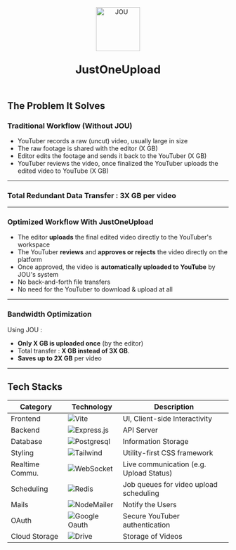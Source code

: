 <div style="display: grid; place-items: center; text-align: center;">
  <img src="https://res.cloudinary.com/doeuywzyb/image/upload/v1748236493/nvqe46sfwmfat0ios7ds.png" alt="JOU" width="100" />
  <p style="font-size: 1.6rem; font-weight: bold;">JustOneUpload</p>
</div>

## The Problem It Solves

### Traditional Workflow (Without JOU)

- YouTuber records a raw (uncut) video, usually large in size
- The raw footage is shared with the editor (X GB)
- Editor edits the footage and sends it back to the YouTuber (X GB)
- YouTuber reviews the video, once finalized the YouTuber uploads the edited video to YouTube (X GB)

---

### Total Redundant Data Transfer : 3X GB per video

---

### Optimized Workflow With JustOneUpload

- The editor **uploads** the final edited video directly to the YouTuber's workspace
- The YouTuber **reviews** and **approves or rejects** the video directly on the platform
- Once approved, the video is **automatically uploaded to YouTube** by JOU's system
- No back-and-forth file transfers
- No need for the YouTuber to download & upload at all

---

### Bandwidth Optimization

Using JOU :
- **Only X GB is uploaded once** (by the editor)
- Total transfer : **X GB instead of 3X GB**.
- **Saves up to 2X GB** per video

---
## Tech Stacks

| Category        | Technology                                                                                            | Description                             |
| --------------- | ----------------------------------------------------------------------------------------------------- | --------------------------------------- |
| Frontend        | ![Vite](https://img.shields.io/badge/Vite-000000.svg?style=for-the-badge&logo=vite)                   | UI, Client-side Interactivity           |
| Backend         | ![Express.js](https://img.shields.io/badge/Express.js-000000.svg?style=for-the-badge&logo=express)    | API Server                              |
| Database        | ![Postgresql](https://img.shields.io/badge/Postgresql-000000.svg?style=for-the-badge&logo=postgresql) | Information Storage                     |
| Styling         | ![Tailwind](https://img.shields.io/badge/tailwind-000000.svg?style=for-the-badge&logo=tailwindcss)    | Utility-first CSS framework             |
| Realtime Commu. | ![WebSocket](https://img.shields.io/badge/WebSockets-000000.svg?style=for-the-badge&logo=socket.io)   | Live communication (e.g. Upload Status) |
| Scheduling      | ![Redis](https://img.shields.io/badge/Redis-000000.svg?style=for-the-badge&logo=redis)                | Job queues for video upload scheduling  |
| Mails           | ![NodeMailer](https://img.shields.io/badge/NodeMailer-000000?style=for-the-badge&logo=gmail)          | Notify the Users                        |
| OAuth           | ![Google Oauth](https://img.shields.io/badge/OAuth-000000.svg?style=for-the-badge&logo=google)        | Secure YouTuber authentication          |
| Cloud Storage   | ![Drive](https://img.shields.io/badge/Drive-000000.svg?style=for-the-badge&logo=googledrive)          | Storage of Videos                       |


